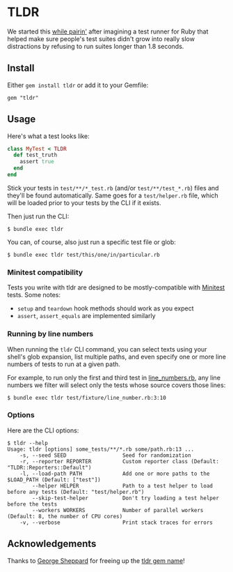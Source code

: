 # TLDR

We started this [while
pairin'](https://www.youtube.com/watch?v=bmi-SWeH4MA&t=2) after imagining a test
runner for Ruby that helped make sure people's test suites didn't grow into
really slow distractions by refusing to run suites longer than 1.8 seconds.

## Install

Either `gem install tldr` or add it to your Gemfile:

```
gem "tldr"
```

## Usage

Here's what a test looks like:

```ruby
class MyTest < TLDR
  def test_truth
    assert true
  end
end
```

Stick your tests in `test/**/*_test.rb` (and/or `test/**/test_*.rb`) files
and they'll be found automatically.  Same goes for a `test/helper.rb` file,
which will be loaded prior to your tests by the CLI if it exists.

Then just run the CLI:

```
$ bundle exec tldr
```

You can, of course, also just run a specific test file or glob:

```
$ bundle exec tldr test/this/one/in/particular.rb
```

### Minitest compatibility

Tests you write with tldr are designed to be mostly-compatible with
[Minitest](https://github.com/minitest/minitest) tests. Some notes:

* `setup` and `teardown` hook methods should work as you expect
* `assert`, `assert_equals` are implemented similarly

### Running by line numbers

When running the `tldr` CLI command, you can select texts using your shell's
glob expansion, list multiple paths, and even specify one or more line numbers
of tests to run at a given path.

For example, to run only the first and third test in
[line_numbers.rb](/test/fixture/line_number.rb), any line numbers we filter will
select only the tests whose source covers those lines:

```
$ bundle exec tldr test/fixture/line_number.rb:3:10
```

### Options

Here are the CLI options:

```
$ tldr --help
Usage: tldr [options] some_tests/**/*.rb some/path.rb:13 ...
    -s, --seed SEED                  Seed for randomization
    -r, --reporter REPORTER          Custom reporter class (Default: "TLDR::Reporters::Default")
    -l, --load-path PATH             Add one or more paths to the $LOAD_PATH (Default: ["test"])
        --helper HELPER              Path to a test helper to load before any tests (Default: "test/helper.rb")
        --skip-test-helper           Don't try loading a test helper before the tests
        --workers WORKERS            Number of parallel workers (Default: 8, the number of CPU cores)
    -v, --verbose                    Print stack traces for errors
```

## Acknowledgements

Thanks to [George Sheppard](https://github.com/fuzzmonkey) for freeing up the
[tldr gem name](https://rubygems.org/gems/tldr)!

